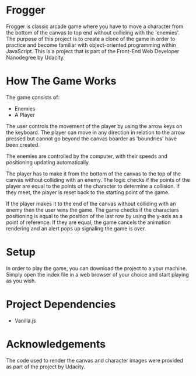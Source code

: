 # Frogger
Frogger is classic arcade game where you have to move a character from the bottom of the canvas to top end without colliding with the 'enemies'.
The purpose of this project is to create a clone of the game in order to practice and become familiar with object-oriented programming within JavaScript.  This is a project that is part of the Front-End Web Developer Nanodegree by Udacity.

# How The Game Works
The game consists of:
- Enemies
- A Player

The user controls the movement of the player by using the arrow keys on the keyboard. The player can move in any direction in relation to the arrow pressed but cannot go beyond the canvas boarder as 'boundries' have been created.

The enemies are controlled by the computer, with their speeds and positioning updating automatically.

The player has to make it from the bottom of the canvas to the top of the canvas without colliding with an enemy. The logic checks if the points of the player are equal to the points of the character to determine a collision. If they meet, the player is reset back to the starting point of the game.

If the player makes it to the end of the canvas without colliding with an enemy then the user wins the game. The game checks if the characters positioning is equal to the position of the last row by using the y-axis as a point of reference. If they are equal, the game cancels the animation rendering and an alert pops up signaling the game is over.

# Setup
In order to play the game, you can download the project to a your machine. Simply open the index file in a web browser of your choice and start playing as you wish.

# Project Dependencies
- Vanilla.js

# Acknowledgements
The code used to render the canvas and character images were provided as part of the project by Udacity.
